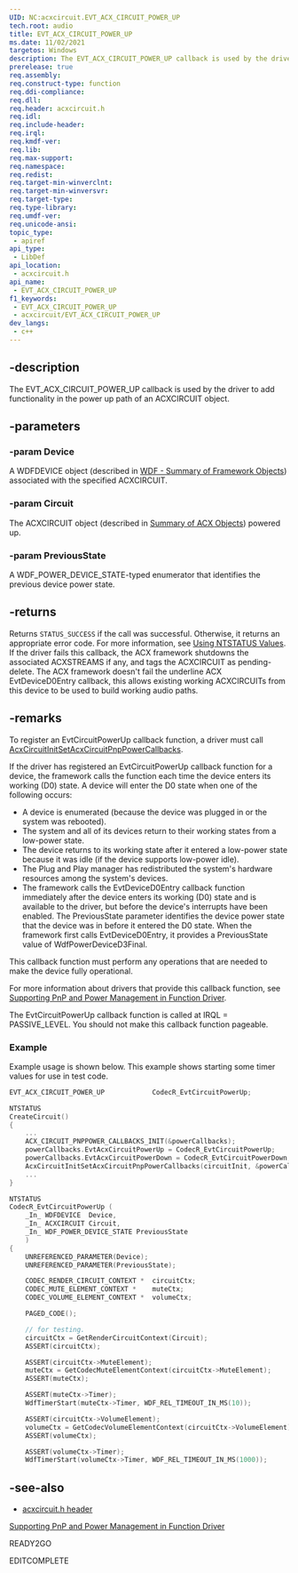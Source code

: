 ```yaml
---
UID: NC:acxcircuit.EVT_ACX_CIRCUIT_POWER_UP
tech.root: audio
title: EVT_ACX_CIRCUIT_POWER_UP
ms.date: 11/02/2021
targetos: Windows
description: The EVT_ACX_CIRCUIT_POWER_UP callback is used by the driver to add functionality in the power up path of an ACXCIRCUIT object.
prerelease: true
req.assembly: 
req.construct-type: function
req.ddi-compliance: 
req.dll: 
req.header: acxcircuit.h
req.idl: 
req.include-header: 
req.irql: 
req.kmdf-ver: 
req.lib: 
req.max-support: 
req.namespace: 
req.redist: 
req.target-min-winverclnt: 
req.target-min-winversvr: 
req.target-type: 
req.type-library: 
req.umdf-ver: 
req.unicode-ansi: 
topic_type:
 - apiref
api_type:
 - LibDef
api_location:
 - acxcircuit.h
api_name:
 - EVT_ACX_CIRCUIT_POWER_UP
f1_keywords:
 - EVT_ACX_CIRCUIT_POWER_UP
 - acxcircuit/EVT_ACX_CIRCUIT_POWER_UP
dev_langs:
 - c++
---
```


## -description

The EVT_ACX_CIRCUIT_POWER_UP callback is used by the driver to add functionality in the power up path of an ACXCIRCUIT object.

## -parameters

### -param Device

A WDFDEVICE object (described in  [WDF - Summary of Framework Objects](/windows-hardware/drivers/wdf/summary-of-framework-objects)) associated with the specified ACXCIRCUIT. 

### -param Circuit

The ACXCIRCUIT object (described in [Summary of ACX Objects](/windows-hardware/drivers/audio/acx-summary-of-objects)) powered up.

### -param PreviousState

A WDF_POWER_DEVICE_STATE-typed enumerator that identifies the previous device power state.

## -returns

Returns `STATUS_SUCCESS` if the call was successful. Otherwise, it returns an appropriate error code. For more information, see [Using NTSTATUS Values](/windows-hardware/drivers/kernel/using-ntstatus-values).
If the driver fails this callback, the ACX framework shutdowns the associated ACXSTREAMS if any, and tags the ACXCIRCUIT as pending-delete. The ACX framework doesn't fail the underline ACX EvtDeviceD0Entry callback, this allows existing working ACXCIRCUITs from this device to be used to build working audio paths. 

## -remarks

To register an EvtCircuitPowerUp callback function, a driver must call [AcxCircuitInitSetAcxCircuitPnpPowerCallbacks](nf-acxcircuit-acxcircuitinitsetacxcircuitpnppowercallbacks.md).

If the driver has registered an EvtCircuitPowerUp callback function for a device, the framework calls the function each time the device enters its working (D0) state. A device will enter the D0 state when one of the following occurs:

- A device is enumerated (because the device was plugged in or the system was rebooted).
- The system and all of its devices return to their working states from a low-power state.
- The device returns to its working state after it entered a low-power state because it was idle (if the device supports low-power idle).
- The Plug and Play manager has redistributed the system's hardware resources among the system's devices.
- The framework calls the EvtDeviceD0Entry callback function immediately after the device enters its working (D0) state and is available to the driver, but before the device's interrupts have been enabled. The PreviousState parameter identifies the device power state that the device was in before it entered the D0 state. When the framework first calls EvtDeviceD0Entry, it provides a PreviousState value of WdfPowerDeviceD3Final.

This callback function must perform any operations that are needed to make the device fully operational.

For more information about drivers that provide this callback function, see [Supporting PnP and Power Management in Function Driver](/windows-hardware/drivers/wdf/supporting-pnp-and-power-management-in-function-drivers).

The EvtCircuitPowerUp callback function is called at IRQL = PASSIVE_LEVEL. You should not make this callback function pageable.

### Example

Example usage is shown below. This example shows starting some timer values for use in test code.

```cpp
EVT_ACX_CIRCUIT_POWER_UP            CodecR_EvtCircuitPowerUp;

NTSTATUS
CreateCircuit()
{
    ...
    ACX_CIRCUIT_PNPPOWER_CALLBACKS_INIT(&powerCallbacks);
    powerCallbacks.EvtAcxCircuitPowerUp = CodecR_EvtCircuitPowerUp;
    powerCallbacks.EvtAcxCircuitPowerDown = CodecR_EvtCircuitPowerDown;
    AcxCircuitInitSetAcxCircuitPnpPowerCallbacks(circuitInit, &powerCallbacks);
    ...
}

NTSTATUS
CodecR_EvtCircuitPowerUp (
    _In_ WDFDEVICE  Device,
    _In_ ACXCIRCUIT Circuit,
    _In_ WDF_POWER_DEVICE_STATE PreviousState
    )
{
    UNREFERENCED_PARAMETER(Device);
    UNREFERENCED_PARAMETER(PreviousState);

    CODEC_RENDER_CIRCUIT_CONTEXT *  circuitCtx;
    CODEC_MUTE_ELEMENT_CONTEXT *    muteCtx;
    CODEC_VOLUME_ELEMENT_CONTEXT *  volumeCtx;

    PAGED_CODE();

    // for testing. 
    circuitCtx = GetRenderCircuitContext(Circuit);
    ASSERT(circuitCtx);

    ASSERT(circuitCtx->MuteElement);
    muteCtx = GetCodecMuteElementContext(circuitCtx->MuteElement);
    ASSERT(muteCtx);

    ASSERT(muteCtx->Timer);
    WdfTimerStart(muteCtx->Timer, WDF_REL_TIMEOUT_IN_MS(10));

    ASSERT(circuitCtx->VolumeElement);
    volumeCtx = GetCodecVolumeElementContext(circuitCtx->VolumeElement);
    ASSERT(volumeCtx);

    ASSERT(volumeCtx->Timer);
    WdfTimerStart(volumeCtx->Timer, WDF_REL_TIMEOUT_IN_MS(1000));
```

## -see-also

- [acxcircuit.h header](index.md)

[Supporting PnP and Power Management in Function Driver](/windows-hardware/drivers/wdf/supporting-pnp-and-power-management-in-function-drivers)

READY2GO

EDITCOMPLETE
